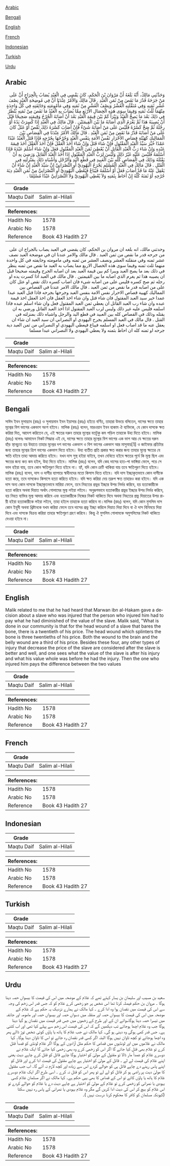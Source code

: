 [Arabic](#arabic)

[Bengali](#bengali)

[English](#english)

[French](#french)

[Indonesian](#indonesian)

[Turkish](#turkish)

[Urdu](#urdu)

## Arabic


<div dir="rtl" lang="ar" style={{fontSize:'larger',backgroundColor:'#f8f9fa',padding:20}}>
وَحَدَّثَنِي مَالِكٌ، أَنَّهُ بَلَغَهُ أَنَّ مَرْوَانَ بْنَ الْحَكَمِ، كَانَ يَقْضِي فِي الْعَبْدِ يُصَابُ بِالْجِرَاحِ أَنَّ عَلَى مَنْ جَرَحَهُ قَدْرَ مَا نَقَصَ مِنْ ثَمَنِ الْعَبْدِ ‏.‏ قَالَ مَالِكٌ وَالأَمْرُ عِنْدَنَا أَنَّ فِي مُوضِحَةِ الْعَبْدِ نِصْفَ عُشْرِ ثَمَنِهِ وَفِي مُنَقَّلَتِهِ الْعُشْرُ وَنِصْفُ الْعُشْرِ مِنْ ثَمَنِهِ وَفِي مَأْمُومَتِهِ وَجَائِفَتِهِ فِي كُلِّ وَاحِدَةٍ مِنْهُمَا ثُلُثُ ثَمَنِهِ وَفِيمَا سِوَى هَذِهِ الْخِصَالِ الأَرْبَعِ مِمَّا يُصَابُ بِهِ الْعَبْدُ مَا نَقَصَ مِنْ ثَمَنِهِ يُنْظَرُ فِي ذَلِكَ بَعْدَ مَا يَصِحُّ الْعَبْدُ وَيَبْرَأُ كَمْ بَيْنَ قِيمَةِ الْعَبْدِ بَعْدَ أَنْ أَصَابَهُ الْجُرْحُ وَقِيمَتِهِ صَحِيحًا قَبْلَ أَنْ يُصِيبَهُ هَذَا ثُمَّ يَغْرَمُ الَّذِي أَصَابَهُ مَا بَيْنَ الْقِيمَتَيْنِ ‏.‏ قَالَ مَالِكٌ فِي الْعَبْدِ إِذَا كُسِرَتْ يَدُهُ أَوْ رِجْلُهُ ثُمَّ صَحَّ كَسْرُهُ فَلَيْسَ عَلَى مَنْ أَصَابَهُ شَىْءٌ فَإِنْ أَصَابَ كَسْرَهُ ذَلِكَ نَقْصٌ أَوْ عَثَلٌ كَانَ عَلَى مَنْ أَصَابَهُ قَدْرُ مَا نَقَصَ مِنْ ثَمَنِ الْعَبْدِ ‏.‏ قَالَ مَالِكٌ الأَمْرُ عِنْدَنَا فِي الْقِصَاصِ بَيْنَ الْمَمَالِيكِ كَهَيْئَةِ قِصَاصِ الأَحْرَارِ نَفْسُ الأَمَةِ بِنَفْسِ الْعَبْدِ وَجُرْحُهَا بِجُرْحِهِ فَإِذَا قَتَلَ الْعَبْدُ عَبْدًا عَمْدًا خُيِّرَ سَيِّدُ الْعَبْدِ الْمَقْتُولِ فَإِنْ شَاءَ قَتَلَ وَإِنْ شَاءَ أَخَذَ الْعَقْلَ فَإِنْ أَخَذَ الْعَقْلَ أَخَذَ قِيمَةَ عَبْدِهِ وَإِنْ شَاءَ رَبُّ الْعَبْدِ الْقَاتِلِ أَنْ يُعْطِيَ ثَمَنَ الْعَبْدِ الْمَقْتُولِ فَعَلَ وَإِنْ شَاءَ أَسْلَمَ عَبْدَهُ فَإِذَا أَسْلَمَهُ فَلَيْسَ عَلَيْهِ غَيْرُ ذَلِكَ وَلَيْسَ لِرَبِّ الْعَبْدِ الْمَقْتُولِ إِذَا أَخَذَ الْعَبْدَ الْقَاتِلَ وَرَضِيَ بِهِ أَنْ يَقْتُلَهُ وَذَلِكَ فِي الْقِصَاصِ كُلِّهِ بَيْنَ الْعَبِيدِ فِي قَطْعِ الْيَدِ وَالرِّجْلِ وَأَشْبَاهِ ذَلِكَ بِمَنْزِلَتِهِ فِي الْقَتْلِ ‏.‏ قَالَ مَالِكٌ فِي الْعَبْدِ الْمُسْلِمِ يَجْرَحُ الْيَهُودِيَّ أَوِ النَّصْرَانِيَّ إِنَّ سَيِّدَ الْعَبْدِ إِنْ شَاءَ أَنْ يَعْقِلَ عَنْهُ مَا قَدْ أَصَابَ فَعَلَ أَوْ أَسْلَمَهُ فَيُبَاعُ فَيُعْطِي الْيَهُودِيَّ أَوِ النَّصْرَانِيَّ مِنْ ثَمَنِ الْعَبْدِ دِيَةَ جُرْحِهِ أَوْ ثَمَنَهُ كُلَّهُ إِنْ أَحَاطَ بِثَمَنِهِ وَلاَ يُعْطِي الْيَهُودِيَّ وَلاَ النَّصْرَانِيَّ عَبْدًا مُسْلِمًا ‏.‏
</div>
<div style={{backgroundColor:'#f8f9fa',padding:20, marginBottom: 10}}><table> <thead> <tr> <th>Grade</th> <th></th> </tr> </thead> <tbody> <tr><td>Maqtu Daif</td><td>Salim al-Hilali</td></tr></tbody></table><table> <thead> <tr> <th>References:</th> <th></th> </tr> </thead> <tbody><tr><td>Hadith No</td><td>1578</td></tr><tr><td>Arabic No</td><td>1578</td></tr><tr><td>Reference</td><td>Book 43 Hadith 27</td></tr></tbody></table></div>


<div dir="rtl" lang="ar" style={{fontSize:'larger',backgroundColor:'#f8f9fa',padding:20}}>
وحدثني مالك، انه بلغه ان مروان بن الحكم، كان يقضي في العبد يصاب بالجراح ان على من جرحه قدر ما نقص من ثمن العبد . قال مالك والامر عندنا ان في موضحة العبد نصف عشر ثمنه وفي منقلته العشر ونصف العشر من ثمنه وفي مامومته وجايفته في كل واحدة منهما ثلث ثمنه وفيما سوى هذه الخصال الاربع مما يصاب به العبد ما نقص من ثمنه ينظر في ذلك بعد ما يصح العبد ويبرا كم بين قيمة العبد بعد ان اصابه الجرح وقيمته صحيحا قبل ان يصيبه هذا ثم يغرم الذي اصابه ما بين القيمتين . قال مالك في العبد اذا كسرت يده او رجله ثم صح كسره فليس على من اصابه شىء فان اصاب كسره ذلك نقص او عثل كان على من اصابه قدر ما نقص من ثمن العبد . قال مالك الامر عندنا في القصاص بين المماليك كهيية قصاص الاحرار نفس الامة بنفس العبد وجرحها بجرحه فاذا قتل العبد عبدا عمدا خير سيد العبد المقتول فان شاء قتل وان شاء اخذ العقل فان اخذ العقل اخذ قيمة عبده وان شاء رب العبد القاتل ان يعطي ثمن العبد المقتول فعل وان شاء اسلم عبده فاذا اسلمه فليس عليه غير ذلك وليس لرب العبد المقتول اذا اخذ العبد القاتل ورضي به ان يقتله وذلك في القصاص كله بين العبيد في قطع اليد والرجل واشباه ذلك بمنزلته في القتل . قال مالك في العبد المسلم يجرح اليهودي او النصراني ان سيد العبد ان شاء ان يعقل عنه ما قد اصاب فعل او اسلمه فيباع فيعطي اليهودي او النصراني من ثمن العبد دية جرحه او ثمنه كله ان احاط بثمنه ولا يعطي اليهودي ولا النصراني عبدا مسلما
</div>
<div style={{backgroundColor:'#f8f9fa',padding:20, marginBottom: 10}}><table> <thead> <tr> <th>Grade</th> <th></th> </tr> </thead> <tbody> <tr><td>Maqtu Daif</td><td>Salim al-Hilali</td></tr></tbody></table><table> <thead> <tr> <th>References:</th> <th></th> </tr> </thead> <tbody><tr><td>Hadith No</td><td>1578</td></tr><tr><td>Arabic No</td><td>1578</td></tr><tr><td>Reference</td><td>Book 43 Hadith 27</td></tr></tbody></table></div>

## Bengali


<div dir="ltr" lang="bn" style={{fontSize:'larger',backgroundColor:'#f8f9fa',padding:20}}>
সাঈদ ইবন মুসায়্যাব (রহঃ) ও সুলায়মান ইবন ইয়াসার (রহঃ) হইতে বর্ণিত, তাহারা উভয়ে বলিতেন, দাসের ক্ষতে তাহার মূল্যের বিশ ভাগের একভাগ অংশ হইবে। মালিক (রহঃ) বলেন, মারওয়ান ইবন হাকাম ঐ ব্যক্তিকে, যে কোন দাসকে ক্ষত করিয়া দিত, আদেশ করিতেন যে, এই ক্ষতের দরুন তাহার মূল্যের যতটুকু কম পড়িল তাহাকে উহা দিতে হইবে। মালিক (রহঃ) বলেনঃ আমাদেন নিকট সিদ্ধান্ত এই যে, দাসের ক্ষতে তাহার মূল্যের বিশ ভাগের এক ভাগ আর যে ক্ষতের দরুন হাঁড় স্থানচ্যুত হয় উহাতে তাহার মূল্যের দশ ভাগের একভাগ ও বিশ ভাগের একভাগ আর মাসুমায়[1] ও জাইফার প্রতিটার জন্য তাহার মূল্যের ত্রিশ ভাগের একভাগ দিতে হইবে। উহা ব্যতীত প্রতি প্রকার ক্ষত করার জন্য তাহার মূল্যে ক্ষতের যে ক্ষতি হইবে তাহা আদায় করিতে হইবে। যখন দাস সুস্থ হইয়া যাইবে, তখন দেখিতে হইবে ক্ষতের পূর্বে কি মূল্য ছিল এবং ক্ষতের জন্য কত কম হইল, উহা দিতে হইবে। মালিক (রহঃ) বলেন, যদি কেহ দাসের হাত-পা ভাঙ্গিয়া ফেলে, পরে সে ভাল হইয়া যায়, তবে কোন ক্ষতিপূরণ দিতে হইবে না। হ্যাঁ, যদি কোন ক্রটি থাকিয়া যায় তবে ক্ষতিপূরণ দিতে হইবে। মালিক (রহঃ) বলেন, দাস ও দাসীর ব্যাপারে স্বাধীনদের মতো কিসাস দিতে হইবে। যদি দাস ইচ্ছাকৃতভাবে কোন দাসীকে হত্যা করে, তবে দাসকেও কিসাসে হত্যা করিতে হইবে। যদি ক্ষত করিয়া দেয় তদ্রুপ ক্ষত তাহারও করা হইবে। যদি এক দাস অন্য কোন দাসকে ইচ্ছাকৃতভাবে মারিয়া ফেলে, তবে নিহতের প্রভুর ইচ্ছার উপর নির্ভর করিবে, হয় হত্যাকারীকে হত্যা করিবে অথবা দিয়াত অর্থাৎ গোলামের মূল্য লইয়া লইবে। অনুরূপভাবে হত্যাকারীর প্রভুর ইচ্ছার উপর নির্ভর করিবে, হয় নিহত ব্যক্তির মূল্য আদায় করিবে এবং হত্যাকারীকে নিজের নিকট থাকিতে দিবে অথবা নিহতের প্রভু দিয়াতের উপর রায়ী হইয়া হত্যাকারীকে লইয়া লইবে, তাহা হইলে তাহাকে হত্যা করিবে না।মালিক (রহঃ) বলেন, যদি কোন মুসলিম দাস কোন ইহুদী অথবা খ্রিষ্টানকে যখম করিয়া ফেলে তবে দাসের প্রভু ইচ্ছা করিলে দিয়াত দিয়া দিবে বা ঐ দাস বিনিময়ে দিয়া দিবে এবং দাসকে বিক্রয় করিয়া তাহার ক্ষতিপূরণ গ্রহণ করিবে। কিন্তু ঐ মুসলিম গোলামকে অমুসলিমের নিকট থাকিতে দেওয়া হইবে না।
</div>
<div style={{backgroundColor:'#f8f9fa',padding:20, marginBottom: 10}}><table> <thead> <tr> <th>Grade</th> <th></th> </tr> </thead> <tbody> <tr><td>Maqtu Daif</td><td>Salim al-Hilali</td></tr></tbody></table><table> <thead> <tr> <th>References:</th> <th></th> </tr> </thead> <tbody><tr><td>Hadith No</td><td>1578</td></tr><tr><td>Arabic No</td><td>1578</td></tr><tr><td>Reference</td><td>Book 43 Hadith 27</td></tr></tbody></table></div>

## English


<div dir="ltr" lang="en" style={{fontSize:'larger',backgroundColor:'#f8f9fa',padding:20}}>
Malik related to me that he had heard that Marwan ibn al-Hakam gave a decision about a slave who was injured that the person who injured him had to pay what he had diminished of the value of the slave. Malik said, "What is done in our community is that for the head wound of a slave that bares the bone, there is a twentieth of his price. The head wound which splinters the bone is three twentieths of his price. Both the wound to the brain and the belly wound are a third of his price. Besides these four, any other types of injury that decrease the price of the slave are considered after the slave is better and well, and one sees what the value of the slave is after his injury and what his value whole was before he had the injury. Then the one who injured him pays the difference between the two values
</div>
<div style={{backgroundColor:'#f8f9fa',padding:20, marginBottom: 10}}><table> <thead> <tr> <th>Grade</th> <th></th> </tr> </thead> <tbody> <tr><td>Maqtu Daif</td><td>Salim al-Hilali</td></tr></tbody></table><table> <thead> <tr> <th>References:</th> <th></th> </tr> </thead> <tbody><tr><td>Hadith No</td><td>1578</td></tr><tr><td>Arabic No</td><td>1578</td></tr><tr><td>Reference</td><td>Book 43 Hadith 27</td></tr></tbody></table></div>

## French


<div dir="ltr" lang="fr" style={{fontSize:'larger',backgroundColor:'#f8f9fa',padding:20}}>

</div>
<div style={{backgroundColor:'#f8f9fa',padding:20, marginBottom: 10}}><table> <thead> <tr> <th>Grade</th> <th></th> </tr> </thead> <tbody> <tr><td>Maqtu Daif</td><td>Salim al-Hilali</td></tr></tbody></table><table> <thead> <tr> <th>References:</th> <th></th> </tr> </thead> <tbody><tr><td>Hadith No</td><td>1578</td></tr><tr><td>Arabic No</td><td>1578</td></tr><tr><td>Reference</td><td>Book 43 Hadith 27</td></tr></tbody></table></div>

## Indonesian


<div dir="ltr" lang="id" style={{fontSize:'larger',backgroundColor:'#f8f9fa',padding:20}}>

</div>
<div style={{backgroundColor:'#f8f9fa',padding:20, marginBottom: 10}}><table> <thead> <tr> <th>Grade</th> <th></th> </tr> </thead> <tbody> <tr><td>Maqtu Daif</td><td>Salim al-Hilali</td></tr></tbody></table><table> <thead> <tr> <th>References:</th> <th></th> </tr> </thead> <tbody><tr><td>Hadith No</td><td>1578</td></tr><tr><td>Arabic No</td><td>1578</td></tr><tr><td>Reference</td><td>Book 43 Hadith 27</td></tr></tbody></table></div>

## Turkish


<div dir="ltr" lang="tr" style={{fontSize:'larger',backgroundColor:'#f8f9fa',padding:20}}>

</div>
<div style={{backgroundColor:'#f8f9fa',padding:20, marginBottom: 10}}><table> <thead> <tr> <th>Grade</th> <th></th> </tr> </thead> <tbody> <tr><td>Maqtu Daif</td><td>Salim al-Hilali</td></tr></tbody></table><table> <thead> <tr> <th>References:</th> <th></th> </tr> </thead> <tbody><tr><td>Hadith No</td><td>1578</td></tr><tr><td>Arabic No</td><td>1578</td></tr><tr><td>Reference</td><td>Book 43 Hadith 27</td></tr></tbody></table></div>

## Urdu


<div dir="rtl" lang="ur" style={{fontSize:'larger',backgroundColor:'#f8f9fa',padding:20}}>
سعید بن مسیب اور سلیمان بن یسار کہتے تھے کہ غلام کے موضحہ میں اس کی قیمت کا بیسواں حصہ دینا ہوگا ۔ مروان بن حکم فیصلہ کرتا تھا اس شخص پر جو زخمی کرے غلام کو کہ جس قدر اس زخم کی وجہ سے اس کی قیمت میں نقصان ہوا وہ ادا کرے ۔ کہا مالک نے ہمارے نزدیک یہ حکم ہے کہ غلام کے موضحہ میں اس کی قیمت کا بیسواں حصہ اور منقلہ میں دسواں حصہ اور بیسواں حصہ اور مامومہ اور جائفہ میں تیسرا حصہ دینا ہوگاسوائے ان کے اور طرح کے زخموں میں جس قدر قیمت میں نقصان ہو گیا دینا ہوگا جب وہ غلام اچھا ہوجائے تب دیکھیں گے کہ اس کی قیمت اس زخم سے پہلے کیا تھی اور اب کتنی ہے۔ جس قدر کمی ہوگی وہ دینی ہو گی۔ کہا مالک نے جب غلام کا ہاتھ یا پاؤں کوئی شخص توڑ ڈالے پھر وہ اچھا ہوجائے تو کچھ تاوان نہیں ہوگا البتہ اگر کسی قدر نقصان رہ جائے تو اس کا تاوان دینا ہوگا۔ کہا مالک نے غلاموں میں اور لونڈیوں میں قصاص کا حکم مثل آزادوں کے ہوگا اگر غلام لونڈی کو قصداً قتل کرے تو غلام بھی قتل کیا جائے گا اگر اس کو زخمی کرے وہ بھی زخمی کیا جائے گا ایک غلام نے دوسرے غلام کو عمداً مار ڈالا تو مقتول کے مولیٰ کو اختیار ہوگا چاہے قاتل کو قتل کرے چاہے دیت یعنی اپنے غلام کی قیمت لے لے ۔ قاتل کے مولیٰ کو اختیار ہے چاہے مقتول کی قیمت ادا کرے اور قاتل کو اپنے پاس رہنے دے چاہے قاتل ہی کو حوالے کردے اس سے زیادہ اور کچھ لازم نہ آئے گا۔ اب جب مقتول کا مولیٰ دیت پر راضی ہو کر قاتل کو لے لے تو پھر اس کو قتل نہ کرے ۔ اسی طرح اگر ایک غلام دوسرے غلام کا ہاتھ یا پاؤں کاٹے تو اس کے قصاص کا بھی یہی حکم ہے۔ کہا مالک نے اگر مسلمان غلام کسی یہودی یا نصرانی کو زخمی کرے تو غلام کے مولیٰ کو اختیار ہے چاہے دیت دے یا غلام کو حوالے کردے تو اس غلام کو بیچ کر اس کی دیت ادا کریں گے مگر وہ غلام یہودی یا نصرانی کے پاس رہ نہیں سکتا (کیونکہ مسلمان کو کافر کا محکوم کرنا درست نہیں )۔
</div>
<div style={{backgroundColor:'#f8f9fa',padding:20, marginBottom: 10}}><table> <thead> <tr> <th>Grade</th> <th></th> </tr> </thead> <tbody> <tr><td>Maqtu Daif</td><td>Salim al-Hilali</td></tr></tbody></table><table> <thead> <tr> <th>References:</th> <th></th> </tr> </thead> <tbody><tr><td>Hadith No</td><td>1578</td></tr><tr><td>Arabic No</td><td>1578</td></tr><tr><td>Reference</td><td>Book 43 Hadith 27</td></tr></tbody></table></div>